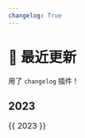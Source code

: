 ```yaml
---
changelog: True
---
```


# 📅 最近更新

用了 `changelog` 插件！

## 2023
<div style="font-size: 12pt">
    {{ 2023 }}
</div>